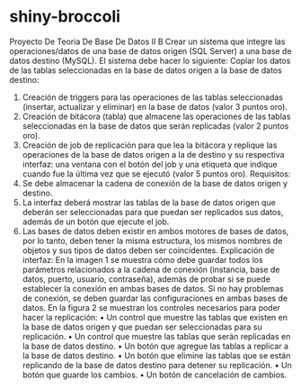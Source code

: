 # shiny-broccoli
Proyecto De Teoria De Base De Datos II B
Crear un sistema que integre las operaciones/datos de una base de datos origen (SQL Server) a una
base de datos destino (MySQL).
El sistema debe hacer lo siguiente:
Copiar los datos de las tablas seleccionadas en la base de datos origen a la base de datos destino:
1. Creación de triggers para las operaciones de las tablas seleccionadas (insertar, actualizar y
eliminar) en la base de datos (valor 3 puntos oro).
2. Creación de bitácora (tabla) que almacene las operaciones de las tablas seleccionadas en la
base de datos que serán replicadas (valor 2 puntos oro).
3. Creación de job de replicación para que lea la bitácora y replique las operaciones de la base
de datos origen a la de destino y su respectiva interfaz: una ventana con el botón del job y
una etiqueta que indique cuando fue la última vez que se ejecutó (valor 5 puntos oro).
Requisitos:
1. Se debe almacenar la cadena de conexión de la base de datos origen y destino.
2. La interfaz deberá mostrar las tablas de la base de datos origen que deberán ser
seleccionadas para que puedan ser replicados sus datos, además de un botón que ejecute
el job.
3. Las bases de datos deben existir en ambos motores de bases de datos, por lo tanto, deben
tener la misma estructura, los mismos nombres de objetos y sus tipos de datos deben ser
coincidentes.
Explicación de interfaz:
En la imagen 1 se muestra cómo debe guardar todos los parámetros relacionados a la cadena de
conexión (instancia, base de datos, puerto, usuario, contraseña), además de probar si se puede
establecer la conexión en ambas bases de datos. Si no hay problemas de conexión, se deben guardar
las configuraciones en ambas bases de datos.
En la figura 2 se muestran los controles necesarios para poder hacer la replicación:
• Un control que muestre las tablas que existen en la base de datos origen y que puedan ser
seleccionadas para su replicación.
• Un control que muestre las tablas que serán replicadas en la base de datos destino.
• Un botón que agregue las tablas a replicar a la base de datos destino.
• Un botón que elimine las tablas que se están replicando de la base de datos destino para
detener su replicación.
• Un botón que guarde los cambios.
• Un botón de cancelación de cambios.
